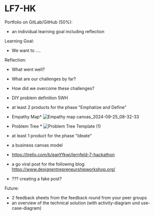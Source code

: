 # LF7-HK


Portfolio on GitLab/GitHub (50%):
- an individual learning goal including reflection

Learning Goal:
- We want to ....

Reflection:
- What went well?
- What are our challenges by far?
- How did we overcome these challenges?


- DIY problem definition 5WH
- at least 2 products for the phase "Emphatize and Define"

* Empathy Map* 
![Empathy map canvas_2024-09-25_08-32-33](https://github.com/user-attachments/assets/5ccb8d77-3fe5-42d7-9c14-35ab38961fd5)

* Problem Tree *
![Problem Tree Template (1)](https://github.com/user-attachments/assets/bb759211-f310-4dc8-a4fd-b5ffef4f7816)


- at least 1 product for the phase "Ideate"

- a business canvas model
- https://trello.com/b/eanYfkwi/lernfeld-7-hackathon

- a go viral post for the following blog: https://www.designentrepreneurshipworkshop.org/
- ??? creating a fake post?


Future:
- 2 feedback sheets from the feedback round from your peer groups
- an overview of the technical solution (with activity-diagram und use-case-diagram)
